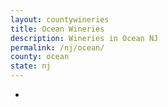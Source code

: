 ```yaml
---
layout: countywineries
title: Ocean Wineries
description: Wineries in Ocean NJ
permalink: /nj/ocean/
county: ocean
state: nj
---
```

-
